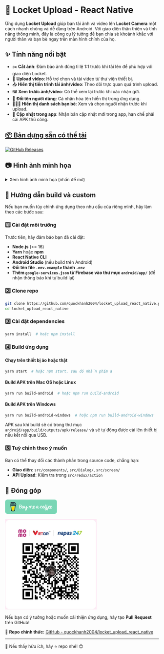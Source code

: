 
# 📸 Locket Upload - React Native

Ứng dụng **Locket Upload** giúp bạn tải ảnh và video lên **Locket Camera** một cách nhanh chóng và dễ dàng trên Android. Với giao diện thân thiện và tính năng thông minh, đây là công cụ lý tưởng để bạn chia sẻ khoảnh khắc với người thân và bạn bè ngay trên màn hình chính của họ.

## ✨ Tính năng nổi bật

- ✂️ **Cắt ảnh**: Đảm bảo ảnh đúng tỉ lệ 1:1 trước khi tải lên để phù hợp với giao diện Locket.
- 🎥 **Upload video**: Hỗ trợ chọn và tải video từ thư viện thiết bị.
- 📤 **Hiển thị tiến trình tải ảnh/video**: Theo dõi trực quan quá trình upload.
- 🖼️ **Xem trước ảnh/video**: Có thể xem lại trước khi xác nhận gửi.
- 🔄 **Đổi tên người dùng**: Cá nhân hóa tên hiển thị trong ứng dụng.
- 🧑‍🤝‍🧑 **Hiển thị danh sách bạn bè**: Xem và chọn người nhận trước khi upload.
- 🚀 **Cập nhật trong app**: Nhận bản cập nhật mới trong app, hạn chế phải cài APK thủ công.

## [📦 Bản dựng sẵn có thể tải](https://github.com/quockhanh2004/locket_upload_react_native/releases)

[![GitHub Releases](https://img.shields.io/github/downloads/quockhanh2004/locket_upload_react_native/total?label=Downloads&logo=android)](https://github.com/quockhanh2004/locket_upload_react_native/releases)

## 📷 Hình ảnh minh họa
<details>
  <summary>Xem hình ảnh minh họa (nhấn để mở)</summary>

  <img src="./assets/images/screenshot1.png" width="300px">  
  <img src="./assets/images/screenshot2.png" width="300px">  
  <img src="./assets/images/screenshot3.png" width="300px">  
  <img src="./assets/images/screenshot4.png" width="300px">  
  <img src="./assets/images/screenshot5.png" width="300px">  
  <img src="./assets/images/screenshot6.png" width="300px">  
  <img src="./assets/images/screenshot7.png" width="300px">  
  <img src="./assets/images/screenshot8.png" width="300px">  
  <img src="./assets/images/screenshot9.png" width="300px">  
  <img src="./assets/images/screenshot10.png" width="300px">  
  <img src="./assets/images/screenshot11.png" width="300px">  
  <img src="./assets/images/screenshot12.png" width="300px">  
  <img src="./assets/images/screenshot13.png" width="300px">  

</details>

## 🔧 Hướng dẫn build và custom

Nếu bạn muốn tùy chỉnh ứng dụng theo nhu cầu của riêng mình, hãy làm theo các bước sau:

### 1️⃣ Cài đặt môi trường

Trước tiên, hãy đảm bảo bạn đã cài đặt:

- **Node.js** (>= 16)
- **Yarn** hoặc **npm**
- **React Native CLI**
- **Android Studio** (nếu build trên Android)
- **Đổi tên file `.env.example` thành `.env`**
- **Thêm `google-services.json` từ Firebase vào thư mục `android/app/`** (để nhận thông báo khi tự build lại)

### 2️⃣ Clone repo

```sh
git clone https://github.com/quockhanh2004/locket_upload_react_native.git
cd locket_upload_react_native
```

### 3️⃣ Cài đặt dependencies

```sh
yarn install  # hoặc npm install
```

### 4️⃣ Build ứng dụng

#### Chạy trên thiết bị ảo hoặc thật

```sh
yarn start  # hoặc npm start, sau đó nhấn phím a
```

#### Build APK trên Mac OS hoặc Linux

```sh
yarn run build-android  # hoặc npm run build-android
```

#### Build APK trên Windows

```sh
yarn run build-android-windows  # hoặc npm run build-android-windows
```

APK sau khi build sẽ có trong thư mục `android/app/build/outputs/apk/release/` và sẽ tự động được cài lên thiết bị nếu kết nối qua USB.

### 5️⃣ Tuỳ chỉnh theo ý muốn

Bạn có thể thay đổi các thành phần trong source code, chẳng hạn:

- **Giao diện**: `src/components/`, `src/Dialog/`, `src/screen/`
- **API Upload**: Kiểm tra trong `src/redux/action`

## 🚀 Đóng góp

<p align="left">
  <a href="https://buymeacoffee.com/quockhanh2004" target="_blank">
    <img src="./assets/images/buymeacoffe.png" alt="Image">
  </a>
</p>

<p align="left">
    <img src="./assets/images/momo.jpg" alt="Image" width="300px">
</p>

Nếu bạn có ý tưởng hoặc muốn cải thiện ứng dụng, hãy tạo **Pull Request** trên GitHub!

📌 **Repo chính thức:** [GitHub - quockhanh2004/locket_upload_react_native](https://github.com/quockhanh2004/locket_upload_react_native)

---

📢 Nếu thấy hữu ích, hãy ⭐ repo nhé! 😍
